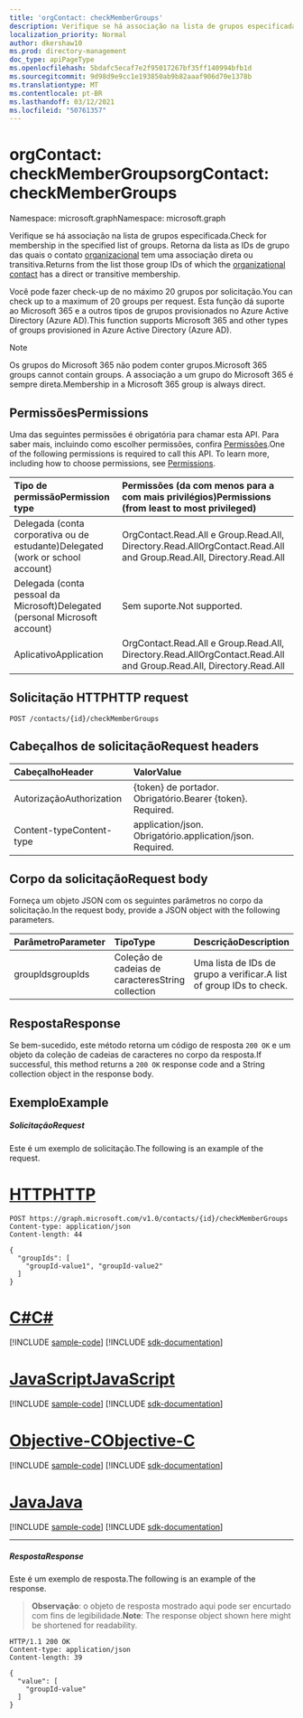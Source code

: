```yaml
---
title: 'orgContact: checkMemberGroups'
description: Verifique se há associação na lista de grupos especificada. Retorna da lista as IDs de grupo das quais o contato organizacional tem uma associação direta ou transitiva.
localization_priority: Normal
author: dkershaw10
ms.prod: directory-management
doc_type: apiPageType
ms.openlocfilehash: 5bdafc5ecaf7e2f95017267bf35ff140994bfb1d
ms.sourcegitcommit: 9d98d9e9cc1e193850ab9b82aaaf906d70e1378b
ms.translationtype: MT
ms.contentlocale: pt-BR
ms.lasthandoff: 03/12/2021
ms.locfileid: "50761357"
---
```

# <a name="orgcontact-checkmembergroups"></a><span data-ttu-id="d4724-104">orgContact: checkMemberGroups</span><span class="sxs-lookup"><span data-stu-id="d4724-104">orgContact: checkMemberGroups</span></span>

<span data-ttu-id="d4724-105">Namespace: microsoft.graph</span><span class="sxs-lookup"><span data-stu-id="d4724-105">Namespace: microsoft.graph</span></span>

<span data-ttu-id="d4724-106">Verifique se há associação na lista de grupos especificada.</span><span class="sxs-lookup"><span data-stu-id="d4724-106">Check for membership in the specified list of groups.</span></span> <span data-ttu-id="d4724-107">Retorna da lista as IDs de grupo das quais o contato [organizacional](../resources/orgcontact.md) tem uma associação direta ou transitiva.</span><span class="sxs-lookup"><span data-stu-id="d4724-107">Returns from the list those group IDs of which the [organizational contact](../resources/orgcontact.md) has a direct or transitive membership.</span></span>

<span data-ttu-id="d4724-108">Você pode fazer check-up de no máximo 20 grupos por solicitação.</span><span class="sxs-lookup"><span data-stu-id="d4724-108">You can check up to a maximum of 20 groups per request.</span></span> <span data-ttu-id="d4724-109">Esta função dá suporte ao Microsoft 365 e a outros tipos de grupos provisionados no Azure Active Directory (Azure AD).</span><span class="sxs-lookup"><span data-stu-id="d4724-109">This function supports Microsoft 365 and other types of groups provisioned in Azure Active Directory (Azure AD).</span></span>

>[!NOTE]
><span data-ttu-id="d4724-110">Os grupos do Microsoft 365 não podem conter grupos.</span><span class="sxs-lookup"><span data-stu-id="d4724-110">Microsoft 365 groups cannot contain groups.</span></span> <span data-ttu-id="d4724-111">A associação a um grupo do Microsoft 365 é sempre direta.</span><span class="sxs-lookup"><span data-stu-id="d4724-111">Membership in a Microsoft 365 group is always direct.</span></span>


## <a name="permissions"></a><span data-ttu-id="d4724-112">Permissões</span><span class="sxs-lookup"><span data-stu-id="d4724-112">Permissions</span></span>
<span data-ttu-id="d4724-p105">Uma das seguintes permissões é obrigatória para chamar esta API. Para saber mais, incluindo como escolher permissões, confira [Permissões](/graph/permissions-reference).</span><span class="sxs-lookup"><span data-stu-id="d4724-p105">One of the following permissions is required to call this API. To learn more, including how to choose permissions, see [Permissions](/graph/permissions-reference).</span></span>

|<span data-ttu-id="d4724-115">Tipo de permissão</span><span class="sxs-lookup"><span data-stu-id="d4724-115">Permission type</span></span>      | <span data-ttu-id="d4724-116">Permissões (da com menos para a com mais privilégios)</span><span class="sxs-lookup"><span data-stu-id="d4724-116">Permissions (from least to most privileged)</span></span>              |
|:--------------------|:---------------------------------------------------------|
|<span data-ttu-id="d4724-117">Delegada (conta corporativa ou de estudante)</span><span class="sxs-lookup"><span data-stu-id="d4724-117">Delegated (work or school account)</span></span> | <span data-ttu-id="d4724-118">OrgContact.Read.All e Group.Read.All, Directory.Read.All</span><span class="sxs-lookup"><span data-stu-id="d4724-118">OrgContact.Read.All and Group.Read.All, Directory.Read.All</span></span> |
|<span data-ttu-id="d4724-119">Delegada (conta pessoal da Microsoft)</span><span class="sxs-lookup"><span data-stu-id="d4724-119">Delegated (personal Microsoft account)</span></span> | <span data-ttu-id="d4724-120">Sem suporte.</span><span class="sxs-lookup"><span data-stu-id="d4724-120">Not supported.</span></span>    |
|<span data-ttu-id="d4724-121">Aplicativo</span><span class="sxs-lookup"><span data-stu-id="d4724-121">Application</span></span> | <span data-ttu-id="d4724-122">OrgContact.Read.All e Group.Read.All, Directory.Read.All</span><span class="sxs-lookup"><span data-stu-id="d4724-122">OrgContact.Read.All and Group.Read.All, Directory.Read.All</span></span> |

## <a name="http-request"></a><span data-ttu-id="d4724-123">Solicitação HTTP</span><span class="sxs-lookup"><span data-stu-id="d4724-123">HTTP request</span></span>
<!-- { "blockType": "ignored" } -->
```http
POST /contacts/{id}/checkMemberGroups

```
## <a name="request-headers"></a><span data-ttu-id="d4724-124">Cabeçalhos de solicitação</span><span class="sxs-lookup"><span data-stu-id="d4724-124">Request headers</span></span>
| <span data-ttu-id="d4724-125">Cabeçalho</span><span class="sxs-lookup"><span data-stu-id="d4724-125">Header</span></span>       | <span data-ttu-id="d4724-126">Valor</span><span class="sxs-lookup"><span data-stu-id="d4724-126">Value</span></span> |
|:---------------|:----------|
| <span data-ttu-id="d4724-127">Autorização</span><span class="sxs-lookup"><span data-stu-id="d4724-127">Authorization</span></span>  | <span data-ttu-id="d4724-p106">{token} de portador. Obrigatório.</span><span class="sxs-lookup"><span data-stu-id="d4724-p106">Bearer {token}. Required.</span></span> |
| <span data-ttu-id="d4724-130">Content-type</span><span class="sxs-lookup"><span data-stu-id="d4724-130">Content-type</span></span>   | <span data-ttu-id="d4724-p107">application/json. Obrigatório.</span><span class="sxs-lookup"><span data-stu-id="d4724-p107">application/json. Required.</span></span> |

## <a name="request-body"></a><span data-ttu-id="d4724-133">Corpo da solicitação</span><span class="sxs-lookup"><span data-stu-id="d4724-133">Request body</span></span>
<span data-ttu-id="d4724-134">Forneça um objeto JSON com os seguintes parâmetros no corpo da solicitação.</span><span class="sxs-lookup"><span data-stu-id="d4724-134">In the request body, provide a JSON object with the following parameters.</span></span>

| <span data-ttu-id="d4724-135">Parâmetro</span><span class="sxs-lookup"><span data-stu-id="d4724-135">Parameter</span></span>    | <span data-ttu-id="d4724-136">Tipo</span><span class="sxs-lookup"><span data-stu-id="d4724-136">Type</span></span>   |<span data-ttu-id="d4724-137">Descrição</span><span class="sxs-lookup"><span data-stu-id="d4724-137">Description</span></span>|
|:---------------|:--------|:----------|
|<span data-ttu-id="d4724-138">groupIds</span><span class="sxs-lookup"><span data-stu-id="d4724-138">groupIds</span></span>|<span data-ttu-id="d4724-139">Coleção de cadeias de caracteres</span><span class="sxs-lookup"><span data-stu-id="d4724-139">String collection</span></span> | <span data-ttu-id="d4724-140">Uma lista de IDs de grupo a verificar.</span><span class="sxs-lookup"><span data-stu-id="d4724-140">A list of group IDs to check.</span></span> |

## <a name="response"></a><span data-ttu-id="d4724-141">Resposta</span><span class="sxs-lookup"><span data-stu-id="d4724-141">Response</span></span>

<span data-ttu-id="d4724-142">Se bem-sucedido, este método retorna um código de resposta `200 OK` e um objeto da coleção de cadeias de caracteres no corpo da resposta.</span><span class="sxs-lookup"><span data-stu-id="d4724-142">If successful, this method returns a `200 OK` response code and a String collection object in the response body.</span></span>

## <a name="example"></a><span data-ttu-id="d4724-143">Exemplo</span><span class="sxs-lookup"><span data-stu-id="d4724-143">Example</span></span>

##### <a name="request"></a><span data-ttu-id="d4724-144">Solicitação</span><span class="sxs-lookup"><span data-stu-id="d4724-144">Request</span></span>
<span data-ttu-id="d4724-145">Este é um exemplo de solicitação.</span><span class="sxs-lookup"><span data-stu-id="d4724-145">The following is an example of the request.</span></span>


# <a name="http"></a>[<span data-ttu-id="d4724-146">HTTP</span><span class="sxs-lookup"><span data-stu-id="d4724-146">HTTP</span></span>](#tab/http)
<!-- {
  "blockType": "request",
  "name": "orgcontact_checkmembergroups"
}-->
```http
POST https://graph.microsoft.com/v1.0/contacts/{id}/checkMemberGroups
Content-type: application/json
Content-length: 44

{
  "groupIds": [
    "groupId-value1", "groupId-value2" 
  ]
}
```
# <a name="c"></a>[<span data-ttu-id="d4724-147">C#</span><span class="sxs-lookup"><span data-stu-id="d4724-147">C#</span></span>](#tab/csharp)
[!INCLUDE [sample-code](../includes/snippets/csharp/orgcontact-checkmembergroups-csharp-snippets.md)]
[!INCLUDE [sdk-documentation](../includes/snippets/snippets-sdk-documentation-link.md)]

# <a name="javascript"></a>[<span data-ttu-id="d4724-148">JavaScript</span><span class="sxs-lookup"><span data-stu-id="d4724-148">JavaScript</span></span>](#tab/javascript)
[!INCLUDE [sample-code](../includes/snippets/javascript/orgcontact-checkmembergroups-javascript-snippets.md)]
[!INCLUDE [sdk-documentation](../includes/snippets/snippets-sdk-documentation-link.md)]

# <a name="objective-c"></a>[<span data-ttu-id="d4724-149">Objective-C</span><span class="sxs-lookup"><span data-stu-id="d4724-149">Objective-C</span></span>](#tab/objc)
[!INCLUDE [sample-code](../includes/snippets/objc/orgcontact-checkmembergroups-objc-snippets.md)]
[!INCLUDE [sdk-documentation](../includes/snippets/snippets-sdk-documentation-link.md)]

# <a name="java"></a>[<span data-ttu-id="d4724-150">Java</span><span class="sxs-lookup"><span data-stu-id="d4724-150">Java</span></span>](#tab/java)
[!INCLUDE [sample-code](../includes/snippets/java/orgcontact-checkmembergroups-java-snippets.md)]
[!INCLUDE [sdk-documentation](../includes/snippets/snippets-sdk-documentation-link.md)]

---


##### <a name="response"></a><span data-ttu-id="d4724-151">Resposta</span><span class="sxs-lookup"><span data-stu-id="d4724-151">Response</span></span>
<span data-ttu-id="d4724-152">Este é um exemplo de resposta.</span><span class="sxs-lookup"><span data-stu-id="d4724-152">The following is an example of the response.</span></span>
><span data-ttu-id="d4724-153">**Observação**: o objeto de resposta mostrado aqui pode ser encurtado com fins de legibilidade.</span><span class="sxs-lookup"><span data-stu-id="d4724-153">**Note**: The response object shown here might be shortened for readability.</span></span> 
<!-- {
  "blockType": "response",
  "truncated": true,
  "@odata.type": "string",
  "isCollection": true
} -->
```http
HTTP/1.1 200 OK
Content-type: application/json
Content-length: 39

{
  "value": [
    "groupId-value"
  ]
}
```

<!-- uuid: 8fcb5dbc-d5aa-4681-8e31-b001d5168d79
2015-10-25 14:57:30 UTC -->
<!--
{
  "type": "#page.annotation",
  "description": "orgContact: checkMemberGroups",
  "keywords": "",
  "section": "documentation",
  "tocPath": "",
  "suppressions": [
  ]
}
-->

